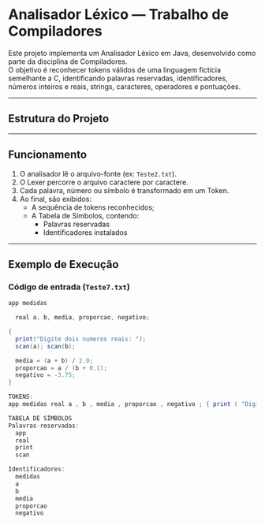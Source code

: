 # Analisador Léxico — Trabalho de Compiladores

Este projeto implementa um Analisador Léxico em Java, desenvolvido como parte da disciplina de Compiladores.  
O objetivo é reconhecer tokens válidos de uma linguagem fictícia semelhante a C, identificando palavras reservadas, identificadores, números inteiros e reais, strings, caracteres, operadores e pontuações.

---

## Estrutura do Projeto


---

## Funcionamento

1. O analisador lê o arquivo-fonte (ex: `Teste2.txt`).
2. O Lexer percorre o arquivo caractere por caractere.
3. Cada palavra, número ou símbolo é transformado em um Token.
4. Ao final, são exibidos:
   - A sequência de tokens reconhecidos;
   - A Tabela de Símbolos, contendo:
     - Palavras reservadas
     - Identificadores instalados

---

## Exemplo de Execução

### Código de entrada (`Teste7.txt`)
```java
app medidas

  real a, b, media, proporcao, negativo;

{
  print("Digite dois numeros reais: ");
  scan(a); scan(b);

  media = (a + b) / 2.0;
  proporcao = a / (b + 0.1);
  negativo = -3.75;
}

TOKENS:
app medidas real a , b , media , proporcao , negativo ; { print ( "Digite dois numeros reais: " ) ; scan ( a ) ; scan ( b ) ; media = ( a + b ) / 2.0 ; proporcao = a / ( b + 0.1 ) ; negativo = -3.75 ; }

TABELA DE SÍMBOLOS
Palavras-reservadas:
  app
  real
  print
  scan

Identificadores:
  medidas
  a
  b
  media
  proporcao
  negativo
